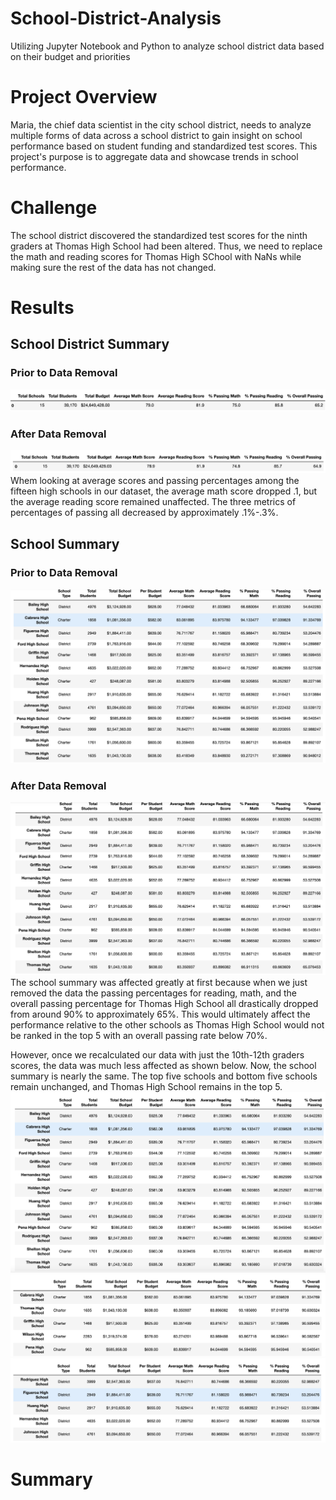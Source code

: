 # School-District-Analysis
Utilizing Jupyter Notebook and Python to analyze school district data based on their budget and priorities

# Project Overview
Maria, the chief data scientist in the city school district, needs to analyze multiple forms of data across a school district to gain insight on school performance based on student funding and standardized test scores. This project's purpose is to aggregate data and showcase trends in school performance. 

# Challenge
The school district discovered the standardized test scores for the ninth graders at Thomas High School had been altered. Thus, we need to replace the math and reading scores for Thomas High SChool with NaNs while making sure the rest of the data has not changed. 

# Results
## School District Summary
### Prior to Data Removal
![](Images/Original_District_Summary.png)
### After Data Removal
![](Images/District_Summary.png)
Whem looking at average scores and passing percentages among the fifteen high schools in our dataset, the average math score dropped .1, but the average reading score remained unaffected. The three metrics of percentages of passing all decreased by approximately .1%-.3%. 

## School Summary
### Prior to Data Removal
![](Images/Original_School_Summary.png)
### After Data Removal
![](Images/School_Summary.png)
The school summary was affected greatly at first because when we just removed the data the passing percentages for reading, math, and the overall passing percentage for Thomas High School all drastically dropped from around 90% to approximately 65%. This would ultimately affect the performance relative to the other schools as Thomas High School would not be ranked in the top 5 with an overall passing rate below 70%.

However, once we recalculated our data with just the 10th-12th graders scores, the data was much less affected as shown below. Now, the school summary is nearly the same. The top five schools and bottom five schools remain unchanged, and Thomas High School remains in the top 5.
![](Images/School_Summary2.png)
![](Images/Top_Schools.png)
![](Images/Bottom_Schools.png)

# Summary
